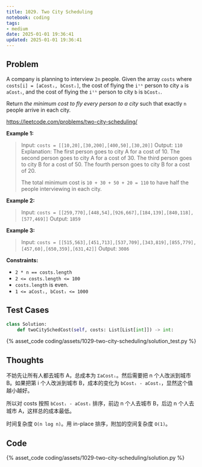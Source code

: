 ```yaml
---
title: 1029. Two City Scheduling
notebook: coding
tags:
- medium
date: 2025-01-01 19:36:41
updated: 2025-01-01 19:36:41
---
```

## Problem

A company is planning to interview `2n` people. Given the array `costs` where `costs[i] = [aCostᵢ, bCostᵢ]`, the cost of flying the `iᵗʰ` person to city `a` is `aCostᵢ`, and the cost of flying the `iᵗʰ` person to city `b` is `bCostᵢ`.

Return _the minimum cost to fly every person to a city_ such that exactly `n` people arrive in each city.

<https://leetcode.com/problems/two-city-scheduling/>

**Example 1:**

> Input: `costs = [[10,20],[30,200],[400,50],[30,20]]`
> Output: `110`
> Explanation:
> The first person goes to city A for a cost of 10.
> The second person goes to city A for a cost of 30.
> The third person goes to city B for a cost of 50.
> The fourth person goes to city B for a cost of 20.
>
> The total minimum cost is `10 + 30 + 50 + 20 = 110` to have half the people interviewing in each city.

**Example 2:**

> Input: `costs = [[259,770],[448,54],[926,667],[184,139],[840,118],[577,469]]`
> Output: `1859`

**Example 3:**

> Input: `costs = [[515,563],[451,713],[537,709],[343,819],[855,779],[457,60],[650,359],[631,42]]`
> Output: `3086`

**Constraints:**

- `2 * n == costs.length`
- `2 <= costs.length <= 100`
- `costs.length` is even.
- `1 <= aCostᵢ, bCostᵢ <= 1000`

## Test Cases

``` python
class Solution:
    def twoCitySchedCost(self, costs: List[List[int]]) -> int:
```

{% asset_code coding/assets/1029-two-city-scheduling/solution_test.py %}

## Thoughts

不妨先让所有人都去城市 A，总成本为 `ΣaCostᵢ`。然后需要把 n 个人改派到城市 B。如果把第 i 个人改派到城市 B，成本的变化为 `bCostᵢ - aCostᵢ`，显然这个值越小越好。

所以对 costs 按照 `bCostᵢ - aCostᵢ` 排序，前边 n 个人去城市 B，后边 n 个人去城市 A，这样总的成本最低。

时间复杂度 `O(n log n)`。用 in-place 排序，附加的空间复杂度 `O(1)`。

## Code

{% asset_code coding/assets/1029-two-city-scheduling/solution.py %}
